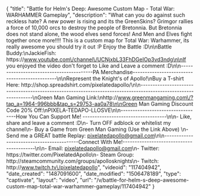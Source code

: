 {
    "title": "Battle for Helm's Deep: Awesome Custom Map - Total War: WARHAMMER Gameplay",
    "description": "What can you do against such reckless hate?  A new power is rising and its the GreenSkins?  Grimgor rallies a force of 10,000 orcs to destroy the people of Bretonnia.  But Bretonnia does not stand alone, the wood elves send forces!  And Men and Elves fight together once more!!!!  This is a custom map for Total War: Warhammer, its really awesome you should try it out :P  Enjoy the Battle :D\n\nBattle Buddy:\nJackieFish: https:\/\/www.youtube.com\/channel\/UCNjxbL33FhDGeIOp3vd3ndg\n\nIf you enjoyed the video don't forget to Like and Leave a comment :D\n\n-----------------------------------------PA Merchandise----------------------------------------------\n\nRepresent the Knight's of Apollo!\nBuy a T-shirt Here: http:\/\/shop.spreadshirt.com\/pixelatedapollo\/\n\n---------------------------------------------------------------------------------------------------------------\nGreen Man Gaming Link:\nhttp:\/\/www.greenmangaming.com\/?tap_a=1964-996bbb&tap_s=29753-aa0a78\n\nGreen Man Gaming Discount Code 20% Off:\nPIXELA-TEDAPO-LLOSVE\n\n----------------------------------How You Can Support Me! -----------------------------------\n\n- Like, share and leave a comment :D\n- Turn OFF adblock or whitelist my channel\n- Buy a Game from Green Man Gaming (Use the Link Above) \n- Send me a GREAT battle Replay: pixelatedapollo@gmail.com\n\n------------------------------------------Connect With Me!-----------------------------------------\n\n- Email: pixelatedapollo@gmail.com\n- Twitter: https:\/\/twitter.com\/PixelatedApollo\n- Steam Group:  http:\/\/steamcommunity.com\/groups\/apollosknights\n- Twitch: http:\/\/www.twitch.tv\/pixelatedapollo",
    "videoid": "117404942",
    "date_created": "1487091600",
    "date_modified": "1506478189",
    "type": "captivate",
    "layout": "video",
    "url": "\/v\/battle-for-helm-s-deep-awesome-custom-map-total-war-warhammer-gameplay\/117404942"
}
